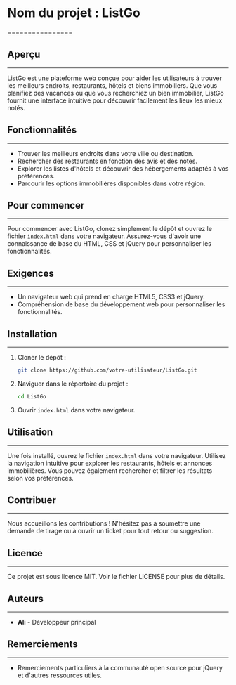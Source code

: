 
# Nom du projet : ListGo
================

## Aperçu
------------

ListGo est une plateforme web conçue pour aider les utilisateurs à trouver les meilleurs endroits, restaurants, hôtels et biens immobiliers. Que vous planifiez des vacances ou que vous recherchiez un bien immobilier, ListGo fournit une interface intuitive pour découvrir facilement les lieux les mieux notés.

## Fonctionnalités
------------

* Trouver les meilleurs endroits dans votre ville ou destination.
* Rechercher des restaurants en fonction des avis et des notes.
* Explorer les listes d'hôtels et découvrir des hébergements adaptés à vos préférences.
* Parcourir les options immobilières disponibles dans votre région.

## Pour commencer
-----------------

Pour commencer avec ListGo, clonez simplement le dépôt et ouvrez le fichier `index.html` dans votre navigateur. Assurez-vous d'avoir une connaissance de base du HTML, CSS et jQuery pour personnaliser les fonctionnalités.

## Exigences
-------------

* Un navigateur web qui prend en charge HTML5, CSS3 et jQuery.
* Compréhension de base du développement web pour personnaliser les fonctionnalités.

## Installation
------------

1. Cloner le dépôt :
   ```bash
   git clone https://github.com/votre-utilisateur/ListGo.git
   ```
2. Naviguer dans le répertoire du projet :
   ```bash
   cd ListGo
   ```
3. Ouvrir `index.html` dans votre navigateur.

## Utilisation
-----

Une fois installé, ouvrez le fichier `index.html` dans votre navigateur. Utilisez la navigation intuitive pour explorer les restaurants, hôtels et annonces immobilières. Vous pouvez également rechercher et filtrer les résultats selon vos préférences.

## Contribuer
------------

Nous accueillons les contributions ! N'hésitez pas à soumettre une demande de tirage ou à ouvrir un ticket pour tout retour ou suggestion.

## Licence
-------

Ce projet est sous licence MIT. Voir le fichier LICENSE pour plus de détails.

## Auteurs
-------

* **Ali** - Développeur principal

## Remerciements
--------------

* Remerciements particuliers à la communauté open source pour jQuery et d'autres ressources utiles.
